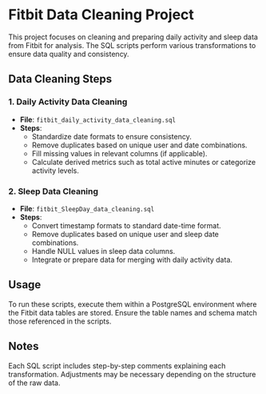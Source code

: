 # Fitbit Data Cleaning Project

This project focuses on cleaning and preparing daily activity and sleep data from Fitbit for analysis. The SQL scripts perform various transformations to ensure data quality and consistency.

## Data Cleaning Steps

### 1. Daily Activity Data Cleaning
- **File**: `fitbit_daily_activity_data_cleaning.sql`
- **Steps**:
  - Standardize date formats to ensure consistency.
  - Remove duplicates based on unique user and date combinations.
  - Fill missing values in relevant columns (if applicable).
  - Calculate derived metrics such as total active minutes or categorize activity levels.

### 2. Sleep Data Cleaning
- **File**: `fitbit_SleepDay_data_cleaning.sql`
- **Steps**:
  - Convert timestamp formats to standard date-time format.
  - Remove duplicates based on unique user and sleep date combinations.
  - Handle NULL values in sleep data columns.
  - Integrate or prepare data for merging with daily activity data.

## Usage

To run these scripts, execute them within a PostgreSQL environment where the Fitbit data tables are stored. Ensure the table names and schema match those referenced in the scripts.

## Notes

Each SQL script includes step-by-step comments explaining each transformation. Adjustments may be necessary depending on the structure of the raw data.

